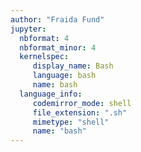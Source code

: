 ```yaml
---
author: "Fraida Fund"
jupyter:
  nbformat: 4
  nbformat_minor: 4
  kernelspec:
     display_name: Bash
     language: bash
     name: bash
  language_info:
     codemirror_mode: shell
     file_extension: ".sh"
     mimetype: "shell"
     name: "bash"
---
```

